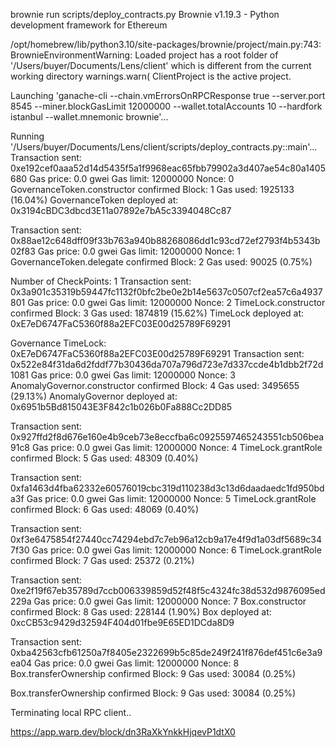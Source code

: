 brownie run scripts/deploy_contracts.py
Brownie v1.19.3 - Python development framework for Ethereum

/opt/homebrew/lib/python3.10/site-packages/brownie/project/main.py:743: BrownieEnvironmentWarning: Loaded project has a root folder of '/Users/buyer/Documents/Lens/client' which is different from the current working directory
  warnings.warn(
ClientProject is the active project.

Launching 'ganache-cli --chain.vmErrorsOnRPCResponse true --server.port 8545 --miner.blockGasLimit 12000000 --wallet.totalAccounts 10 --hardfork istanbul --wallet.mnemonic brownie'...

Running '/Users/buyer/Documents/Lens/client/scripts/deploy_contracts.py::main'...
Transaction sent: 0xe192cef0aaa52d14d5435f5a1f9968eac65fbb79902a3d407ae54c80a1405680
  Gas price: 0.0 gwei   Gas limit: 12000000   Nonce: 0
  GovernanceToken.constructor confirmed   Block: 1   Gas used: 1925133 (16.04%)
  GovernanceToken deployed at: 0x3194cBDC3dbcd3E11a07892e7bA5c3394048Cc87

Transaction sent: 0x88ae12c648dff09f33b763a940b88268086dd1c93cd72ef2793f4b5343b02f83
  Gas price: 0.0 gwei   Gas limit: 12000000   Nonce: 1
  GovernanceToken.delegate confirmed   Block: 2   Gas used: 90025 (0.75%)

Number of CheckPoints: 1
Transaction sent: 0x3a901c35319b59447fc1132f0bfc2be0e2b14e5637c0507cf2ea57c6a4937801
  Gas price: 0.0 gwei   Gas limit: 12000000   Nonce: 2
  TimeLock.constructor confirmed   Block: 3   Gas used: 1874819 (15.62%)
  TimeLock deployed at: 0xE7eD6747FaC5360f88a2EFC03E00d25789F69291

Governance TimeLock: 0xE7eD6747FaC5360f88a2EFC03E00d25789F69291
Transaction sent: 0x522e84f31da6d2fddf77b30436da707a796d723e7d337ccde4b1dbb2f72d1081
  Gas price: 0.0 gwei   Gas limit: 12000000   Nonce: 3
  AnomalyGovernor.constructor confirmed   Block: 4   Gas used: 3495655 (29.13%)
  AnomalyGovernor deployed at: 0x6951b5Bd815043E3F842c1b026b0Fa888Cc2DD85

Transaction sent: 0x927ffd2f8d676e160e4b9ceb73e8eccfba6c0925597465243551cb506bea91c8
  Gas price: 0.0 gwei   Gas limit: 12000000   Nonce: 4
  TimeLock.grantRole confirmed   Block: 5   Gas used: 48309 (0.40%)

Transaction sent: 0xfa1463d4fba62332e60576019cbc319d110238d3c13d6daadaedc1fd950bda3f
  Gas price: 0.0 gwei   Gas limit: 12000000   Nonce: 5
  TimeLock.grantRole confirmed   Block: 6   Gas used: 48069 (0.40%)

Transaction sent: 0xf3e6475854f27440cc74294ebd7c7eb96a12cb9a17e4f9d1a03df5689c347f30
  Gas price: 0.0 gwei   Gas limit: 12000000   Nonce: 6
  TimeLock.grantRole confirmed   Block: 7   Gas used: 25372 (0.21%)

Transaction sent: 0xe2f19f67eb35789d7ccb006339859d52f48f5c4324fc38d532d9876095ed229a
  Gas price: 0.0 gwei   Gas limit: 12000000   Nonce: 7
  Box.constructor confirmed   Block: 8   Gas used: 228144 (1.90%)
  Box deployed at: 0xcCB53c9429d32594F404d01fbe9E65ED1DCda8D9

Transaction sent: 0xba42563cfb61250a7f8405e2322699b5c85de249f241f876def451c6e3a9ea04
  Gas price: 0.0 gwei   Gas limit: 12000000   Nonce: 8
  Box.transferOwnership confirmed   Block: 9   Gas used: 30084 (0.25%)

  Box.transferOwnership confirmed   Block: 9   Gas used: 30084 (0.25%)

Terminating local RPC client..

https://app.warp.dev/block/dn3RaXkYnkkHjqevP1dtX0